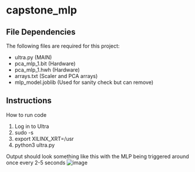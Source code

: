 # capstone_mlp

## File Dependencies

The following files are required for this project:

- ultra.py (MAIN) 
- pca_mlp_1.bit (Hardware)
- pca_mlp_1.hwh (Hardware)
- arrays.txt (Scaler and PCA arrays)
- mlp_model.joblib (Used for sanity check but can remove)

## Instructions

How to run code

1. Log in to Ultra
2. sudo -s
3. export XILINX_XRT=/usr
4. python3 ultra.py

Output should look something like this with the MLP being triggered around once every 2-5 seconds
![image](https://user-images.githubusercontent.com/24263853/226246431-7412900e-b46c-4c25-8354-6f245a17c75a.png)


